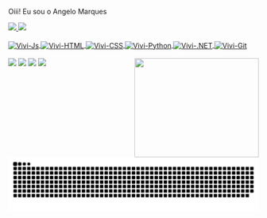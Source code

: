 Oiii! Eu sou o Angelo Marques 

<div>
  <a href="https://github.com/AngeloMarquess">
    <img height="180em" src=https://github-readme-stats.vercel.app/api?username=AngeloMarquess&show_icons=true&theme=merko&include_all_commits=true&count_private=true/>
 <img height="180em" src=https://github-readme-stats.vercel.app/api/top-langs/?username=AngeloMarquess&layout=compact&theme=merko https://github.com/AngeloMarquess/github-readme-stats
<div>
<div style="display: inline_block"><br>
    
  
    
  <div style="display: inline_block">
  <img align="center" alt="Vivi-Js" height="50em" src="https://cdn.jsdelivr.net/gh/devicons/devicon/icons/javascript/javascript-plain.svg">
  <img align="center" alt="Vivi-HTML" height="50em" src="https://cdn.jsdelivr.net/gh/devicons/devicon/icons/html5/html5-plain-wordmark.svg">
  <img align="center" alt="Vivi-CSS" height="50em" src="https://cdn.jsdelivr.net/gh/devicons/devicon/icons/css3/css3-plain-wordmark.svg">
  <img align="center" alt="Vivi-Python" height="50em" src="https://cdn.jsdelivr.net/gh/devicons/devicon/icons/python/python-original-wordmark.svg">
  <img align="center" alt="Vivi-.NET" height="50em" src="https://cdn.jsdelivr.net/gh/devicons/devicon/icons/dotnetcore/dotnetcore-original.svg">
  <img align="center" alt="Vivi-Git" height="50em" src="https://cdn.jsdelivr.net/gh/devicons/devicon/icons/git/git-plain-wordmark.svg"> 
    

<div style="display: inline_block"><br>  
    
</div>  
<img align="right" src="https://media.giphy.com/media/26tjZkBbRU5QHB5Ys/giphy.gif" width="250" height="200"/>
</div>




<div> 
    <a href="https://www.youtube.com/channel/UCG40y0MJPd1_E3F7-Xmr7JA" target="_blank"><img src="https://img.shields.io/badge/-Youtube-%23EA4335?style=for-the-badge&logo=youtube&logoColor=white" target="_blank"></a>
  <a href="https://instagram.com/angelofe" target="_blank"><img src="https://img.shields.io/badge/-Instagram-%23E4405F?style=for-the-badge&logo=instagram&logoColor=white" target="_blank"></a>
  <a href = "mailto: angelofe@gmail.com"><img src="https://img.shields.io/badge/-Gmail-%23333?style=for-the-badge&logo=gmail&logoColor=white" target="_blank"></a>
  <a href="https://www.linkedin.com/in/angelo-brito-ti/" target="_blank"><img src="https://img.shields.io/badge/-LinkedIn-%230077B5?style=for-the-badge&logo=linkedin&logoColor=white" target="_blank"></a> 
  

<!--
**angelogreen/angelogreen** is a ✨ _special_ ✨ repository because its `README.md` (this file) appears on your GitHub profile.

Here are some ideas to get you started:

- 🔭 I’m currently working on ...
- 🌱 I’m currently learning ...
- 👯 I’m looking to collaborate on ...
- 🤔 I’m looking for help with ...
- 💬 Ask me about ...
- 📫 How to reach me: ...
- 😄 Pronouns: ...
- ⚡ Fun fact: ...
-->
![Snake animation](https://github.com/AngeloMarquess/AngeloMarquess/blob/output/github-contribution-grid-snake.svg)
